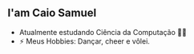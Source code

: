 ## I'am Caio Samuel

- Atualmente estudando Ciência da Computação 🧑‍💻
- ⚡ Meus Hobbies: Dançar, cheer e vôlei.
